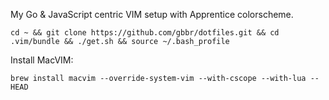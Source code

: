 My Go & JavaScript centric VIM setup with Apprentice colorscheme.

`cd ~ && git clone https://github.com/gbbr/dotfiles.git && cd .vim/bundle && ./get.sh && source ~/.bash_profile`

Install MacVIM:

`brew install macvim --override-system-vim --with-cscope --with-lua --HEAD`

